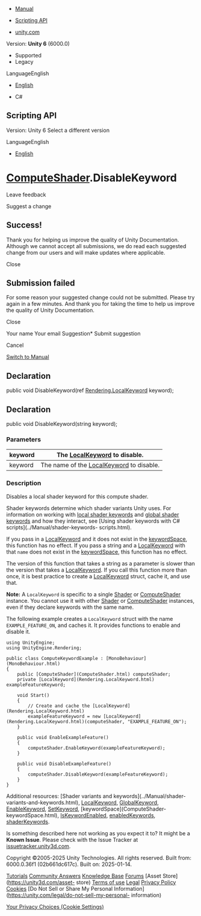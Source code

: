 [ ]()

  * [Manual](../Manual/index.html)
  * [Scripting API](../ScriptReference/index.html)

  * [unity.com](https://unity.com/)

Version: **Unity 6** (6000.0)

  * Supported
  * Legacy

LanguageEnglish

  * [English]()

  * C#

[ ](https://docs.unity3d.com)

## Scripting API

Version: Unity 6 Select a different version

LanguageEnglish

  * [English]()

#  [ComputeShader](ComputeShader.html).DisableKeyword

Leave feedback

Suggest a change

## Success!

Thank you for helping us improve the quality of Unity Documentation. Although
we cannot accept all submissions, we do read each suggested change from our
users and will make updates where applicable.

Close

## Submission failed

For some reason your suggested change could not be submitted. Please <a>try
again</a> in a few minutes. And thank you for taking the time to help us
improve the quality of Unity Documentation.

Close

Your name Your email Suggestion* Submit suggestion

Cancel

[Switch to Manual](../Manual/class-ComputeShader.html "Go to ComputeShader
Component in the Manual")

## Declaration

public void DisableKeyword(ref
[Rendering.LocalKeyword](Rendering.LocalKeyword.html) keyword);

## Declaration

public void DisableKeyword(string keyword);

### Parameters

keyword | The [LocalKeyword](Rendering.LocalKeyword.html) to disable.  
---|---  
keyword | The name of the [LocalKeyword](Rendering.LocalKeyword.html) to disable.  
  
### Description

Disables a local shader keyword for this compute shader.

Shader keywords determine which shader variants Unity uses. For information on
working with [local shader keywords](Rendering.LocalKeyword.html) and [global
shader keywords](Rendering.GlobalKeyword.html) and how they interact, see
[Using shader keywords with C# scripts](../Manual/shader-keywords-
scripts.html).  
  
If you pass in a [LocalKeyword](Rendering.LocalKeyword.html) and it does not
exist in the [keywordSpace](ComputeShader-keywordSpace.html), this function
has no effect. If you pass a string and a
[LocalKeyword](Rendering.LocalKeyword.html) with that `name` does not exist in
the [keywordSpace](ComputeShader-keywordSpace.html), this function has no
effect.  
  
The version of this function that takes a string as a parameter is slower than
the version that takes a [LocalKeyword](Rendering.LocalKeyword.html). If you
call this function more than once, it is best practice to create a
[LocalKeyword](Rendering.LocalKeyword.html) struct, cache it, and use that.  
  
**Note:** A `LocalKeyword` is specific to a single [Shader](Shader.html) or
[ComputeShader](ComputeShader.html) instance. You cannot use it with other
[Shader](Shader.html) or [ComputeShader](ComputeShader.html) instances, even
if they declare keywords with the same name.  
  
The following example creates a `LocalKeyword` struct with the name
`EXAMPLE_FEATURE_ON`, and caches it. It provides functions to enable and
disable it.

    
    
    using UnityEngine;
    using UnityEngine.Rendering;  
      
    public class ComputeKeywordExample : [MonoBehaviour](MonoBehaviour.html)
    {
        public [ComputeShader](ComputeShader.html) computeShader;
        private [LocalKeyword](Rendering.LocalKeyword.html) exampleFeatureKeyword;  
      
        void Start()
        {
            // Create and cache the [LocalKeyword](Rendering.LocalKeyword.html)
            exampleFeatureKeyword = new [LocalKeyword](Rendering.LocalKeyword.html)(computeShader, "EXAMPLE_FEATURE_ON");
        }  
      
        public void EnableExampleFeature()
        {
            computeShader.EnableKeyword(exampleFeatureKeyword);
        }  
      
        public void DisableExampleFeature()
        {
            computeShader.DisableKeyword(exampleFeatureKeyword);
        }
    }
    

Additional resources: [Shader variants and keywords](../Manual/shader-
variants-and-keywords.html), [LocalKeyword](Rendering.LocalKeyword.html),
[GlobalKeyword](Rendering.GlobalKeyword.html),
[EnableKeyword](ComputeShader.EnableKeyword.html),
[SetKeyword](ComputeShader.SetKeyword.html), [keywordSpace](ComputeShader-
keywordSpace.html), [IsKeywordEnabled](ComputeShader.IsKeywordEnabled.html),
[enabledKeywords](ComputeShader-enabledKeywords.html),
[shaderKeywords](ComputeShader-shaderKeywords.html).

Is something described here not working as you expect it to? It might be a
**Known Issue**. Please check with the Issue Tracker at
[issuetracker.unity3d.com](https://issuetracker.unity3d.com).

Copyright ©2005-2025 Unity Technologies. All rights reserved. Built from:
6000.0.36f1 (02b661dc617c). Built on: 2025-01-14.

[Tutorials](https://unity3d.com/learn) [Community
Answers](https://answers.unity3d.com) [Knowledge
Base](https://support.unity3d.com/hc/en-us)
[Forums](https://forum.unity3d.com) [Asset Store](https://unity3d.com/asset-
store) [Terms of use](https://docs.unity3d.com/Manual/TermsOfUse.html)
[Legal](https://unity.com/legal) [Privacy
Policy](https://unity.com/legal/privacy-policy)
[Cookies](https://unity.com/legal/cookie-policy) [Do Not Sell or Share My
Personal Information](https://unity.com/legal/do-not-sell-my-personal-
information)

[Your Privacy Choices (Cookie Settings)](javascript:void\(0\);)

